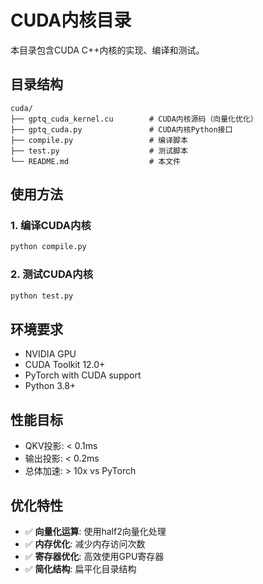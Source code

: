 # CUDA内核目录

本目录包含CUDA C++内核的实现、编译和测试。

## 目录结构

```
cuda/
├── gptq_cuda_kernel.cu        # CUDA内核源码（向量化优化）
├── gptq_cuda.py               # CUDA内核Python接口
├── compile.py                 # 编译脚本
├── test.py                    # 测试脚本
└── README.md                  # 本文件
```

## 使用方法

### 1. 编译CUDA内核
```bash
python compile.py
```

### 2. 测试CUDA内核
```bash
python test.py
```

## 环境要求

- NVIDIA GPU
- CUDA Toolkit 12.0+
- PyTorch with CUDA support
- Python 3.8+

## 性能目标

- QKV投影: < 0.1ms
- 输出投影: < 0.2ms
- 总体加速: > 10x vs PyTorch

## 优化特性

- ✅ **向量化运算**: 使用half2向量化处理
- ✅ **内存优化**: 减少内存访问次数
- ✅ **寄存器优化**: 高效使用GPU寄存器
- ✅ **简化结构**: 扁平化目录结构
